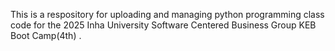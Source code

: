 This is a respository for uploading and managing python programming class code for the 2025 Inha University Software Centered Business Group KEB Boot Camp(4th)
.
